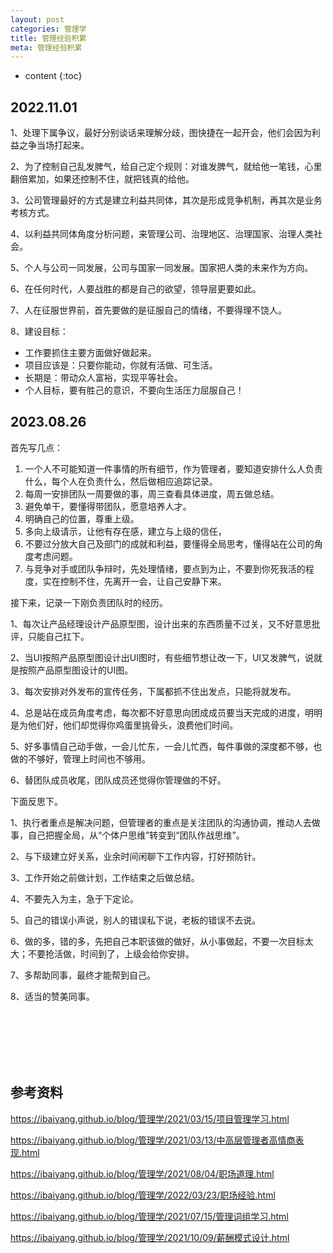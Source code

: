 ```yaml
---
layout: post
categories: 管理学
title: 管理经验积累
meta: 管理经验积累
---
```

* content
{:toc}

## 2022.11.01

1、处理下属争议，最好分别谈话来理解分歧，图快捷在一起开会，他们会因为利益之争当场打起来。

2、为了控制自己乱发脾气，给自己定个规则：对谁发脾气，就给他一笔钱，心里翻倍累加，如果还控制不住，就把钱真的给他。

3、公司管理最好的方式是建立利益共同体，其次是形成竞争机制，再其次是业务考核方式。

4、以利益共同体角度分析问题，来管理公司、治理地区、治理国家、治理人类社会。

5、个人与公司一同发展，公司与国家一同发展。国家把人类的未来作为方向。

6、在任何时代，人要战胜的都是自己的欲望，领导层更要如此。

7、人在征服世界前，首先要做的是征服自己的情绪，不要得理不饶人。

8、建设目标：
* 工作要抓住主要方面做好做起来。
* 项目应该是：只要你能动，你就有活做、可生活。
* 长期是：带动众人富裕，实现平等社会。
* 个人目标，要有胜己的意识，不要向生活压力屈服自己！

## 2023.08.26

首先写几点：
1. 一个人不可能知道一件事情的所有细节，作为管理者，要知道安排什么人负责什么，每个人在负责什么，然后做相应追踪记录。
2. 每周一安排团队一周要做的事，周三查看具体进度，周五做总结。
3. 避免单干，要懂得带团队，愿意培养人才。
4. 明确自己的位置，尊重上级。
5. 多向上级请示，让他有存在感，建立与上级的信任，
6. 不要过分放大自己及部门的成就和利益，要懂得全局思考，懂得站在公司的角度考虑问题。
7. 与竞争对手或团队争辩时，先处理情绪，要点到为止，不要到你死我活的程度，实在控制不住，先离开一会，让自己安静下来。

接下来，记录一下刚负责团队时的经历。

1、每次让产品经理设计产品原型图，设计出来的东西质量不过关，又不好意思批评，只能自己扛下。

2、当UI按照产品原型图设计出UI图时，有些细节想让改一下，UI又发脾气，说就是按照产品原型图设计的UI图。

3、每次安排对外发布的宣传任务，下属都抓不住出发点，只能将就发布。

4、总是站在成员角度考虑，每次都不好意思向团成成员要当天完成的进度，明明是为他们好，他们却觉得你鸡蛋里挑骨头，浪费他们时间。

5、好多事情自己动手做，一会儿忙东，一会儿忙西，每件事做的深度都不够，也做的不够好，管理上时间也不够用。

6、替团队成员收尾，团队成员还觉得你管理做的不好。

下面反思下。

1、执行者重点是解决问题，但管理者的重点是关注团队的沟通协调，推动人去做事，自己把握全局，从“个体户思维”转变到“团队作战思维”。

2、与下级建立好关系，业余时间闲聊下工作内容，打好预防针。

3、工作开始之前做计划，工作结束之后做总结。

4、不要先入为主，急于下定论。

5、自己的错误小声说，别人的错误私下说，老板的错误不去说。

6、做的多，错的多，先把自己本职该做的做好，从小事做起，不要一次目标太大；不要抢活做，时间到了，上级会给你安排。

7、多帮助同事，最终才能帮到自己。

8、适当的赞美同事。







<br/><br/><br/><br/><br/>
## 参考资料

<https://ibaiyang.github.io/blog/管理学/2021/03/15/项目管理学习.html>

<https://ibaiyang.github.io/blog/管理学/2021/03/13/中高层管理者高情商表现.html>

<https://ibaiyang.github.io/blog/管理学/2021/08/04/职场道理.html>

<https://ibaiyang.github.io/blog/管理学/2022/03/23/职场经验.html>

<https://ibaiyang.github.io/blog/管理学/2021/07/15/管理词组学习.html>

<https://ibaiyang.github.io/blog/管理学/2021/10/09/薪酬模式设计.html>


